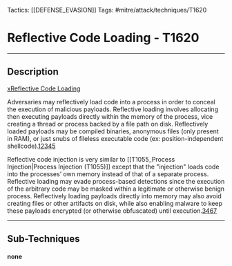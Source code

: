Tactics: [[DEFENSE_EVASION]]
Tags: #mitre/attack/techniques/T1620  

# Reflective Code Loading - T1620
---
## Description
[xReflective Code Loading](https://attack.mitre.org/techniques/T1620)

Adversaries may reflectively load code into a process in order to conceal the execution of malicious payloads. Reflective loading involves allocating then executing payloads directly within the memory of the process, vice creating a thread or process backed by a file path on disk. Reflectively loaded payloads may be compiled binaries, anonymous files (only present in RAM), or just snubs of fileless executable code (ex: position-independent shellcode).[1](https://thewover.github.io/Introducing-Donut/)[2](https://www.sentinelone.com/blog/building-a-custom-tool-for-shellcode-analysis/)[3](https://magisterquis.github.io/2018/03/31/in-memory-only-elf-execution.html)[4](https://0x00sec.org/t/super-stealthy-droppers/3715)[5](https://www.mandiant.com/resources/bring-your-own-land-novel-red-teaming-technique)

Reflective code injection is very similar to [[T1055_Process Injection|Process Injection (T1055)]] except that the "injection" loads code into the processes’ own memory instead of that of a separate process. Reflective loading may evade process-based detections since the execution of the arbitrary code may be masked within a legitimate or otherwise benign process. Reflectively loading payloads directly into memory may also avoid creating files or other artifacts on disk, while also enabling malware to keep these payloads encrypted (or otherwise obfuscated) until execution.[3](https://magisterquis.github.io/2018/03/31/in-memory-only-elf-execution.html)[4](https://0x00sec.org/t/super-stealthy-droppers/3715)[6](https://www.intezer.com/blog/research/acbackdoor-analysis-of-a-new-multiplatform-backdoor/)[7](https://www.sentinelone.com/blog/teaching-an-old-rat-new-tricks/)

---
## Sub-Techniques

#### none
